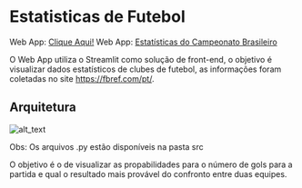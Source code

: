 # Estatisticas de Futebol

Web App: [Clique Aqui!]()
Web App: <a href="https://share.streamlit.io/marcosrmg/estatisticas-de-futebol/main/src/app.py" target="_blank">Estatísticas do Campeonato Brasileiro</a>

O Web App utiliza o Streamlit como solução de front-end, o objetivo é visualizar dados estatísticos de clubes de futebol, as informações foram coletadas no site https://fbref.com/pt/.

## Arquitetura

![alt_text](https://github.com/MarcosRMG/Estatisticas-de-Futebol/blob/main/img/Web%20App%20Estat%C3%ADsticas%20de%20Futebol.png)

Obs: Os arquivos .py estão disponíveis na pasta src

O objetivo é o de visualizar as propabilidades para o número de gols para a partida e qual o resultado mais provável do confronto entre duas equipes. 
